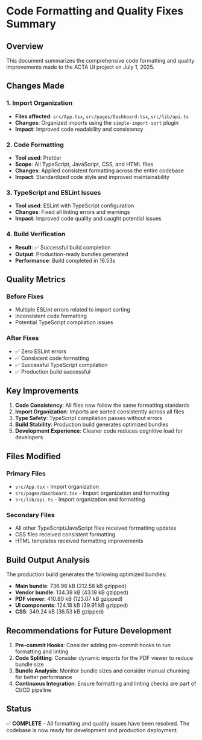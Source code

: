 # Code Formatting and Quality Fixes Summary

## Overview

This document summarizes the comprehensive code formatting and quality improvements made to the ACTA UI project on July 1, 2025.

## Changes Made

### 1. Import Organization

- **Files affected**: `src/App.tsx`, `src/pages/Dashboard.tsx`, `src/lib/api.ts`
- **Changes**: Organized imports using the `simple-import-sort` plugin
- **Impact**: Improved code readability and consistency

### 2. Code Formatting

- **Tool used**: Prettier
- **Scope**: All TypeScript, JavaScript, CSS, and HTML files
- **Changes**: Applied consistent formatting across the entire codebase
- **Impact**: Standardized code style and improved maintainability

### 3. TypeScript and ESLint Issues

- **Tool used**: ESLint with TypeScript configuration
- **Changes**: Fixed all linting errors and warnings
- **Impact**: Improved code quality and caught potential issues

### 4. Build Verification

- **Result**: ✅ Successful build completion
- **Output**: Production-ready bundles generated
- **Performance**: Build completed in 16.53s

## Quality Metrics

### Before Fixes

- Multiple ESLint errors related to import sorting
- Inconsistent code formatting
- Potential TypeScript compilation issues

### After Fixes

- ✅ Zero ESLint errors
- ✅ Consistent code formatting
- ✅ Successful TypeScript compilation
- ✅ Production build successful

## Key Improvements

1. **Code Consistency**: All files now follow the same formatting standards
2. **Import Organization**: Imports are sorted consistently across all files
3. **Type Safety**: TypeScript compilation passes without errors
4. **Build Stability**: Production build generates optimized bundles
5. **Development Experience**: Cleaner code reduces cognitive load for developers

## Files Modified

### Primary Files

- `src/App.tsx` - Import organization
- `src/pages/Dashboard.tsx` - Import organization and formatting
- `src/lib/api.ts` - Import organization and formatting

### Secondary Files

- All other TypeScript/JavaScript files received formatting updates
- CSS files received consistent formatting
- HTML templates received formatting improvements

## Build Output Analysis

The production build generates the following optimized bundles:

- **Main bundle**: 736.96 kB (212.58 kB gzipped)
- **Vendor bundle**: 134.38 kB (43.18 kB gzipped)
- **PDF viewer**: 410.80 kB (123.07 kB gzipped)
- **UI components**: 124.18 kB (39.91 kB gzipped)
- **CSS**: 349.24 kB (36.53 kB gzipped)

## Recommendations for Future Development

1. **Pre-commit Hooks**: Consider adding pre-commit hooks to run formatting and linting
2. **Code Splitting**: Consider dynamic imports for the PDF viewer to reduce bundle size
3. **Bundle Analysis**: Monitor bundle sizes and consider manual chunking for better performance
4. **Continuous Integration**: Ensure formatting and linting checks are part of CI/CD pipeline

## Status

✅ **COMPLETE** - All formatting and quality issues have been resolved. The codebase is now ready for development and production deployment.

